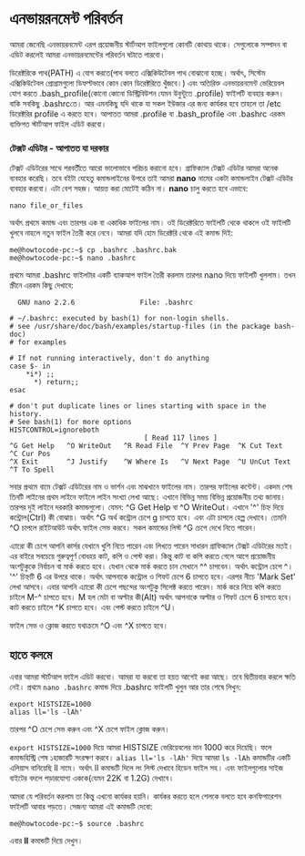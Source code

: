 # এনভায়রনমেন্ট পরিবর্তন #

আমরা জেনেছি এনভায়রনমেন্ট এরপ প্রয়োজনীয় স্টার্টআপ ফাইলগুলো কোনটি কোথায় থাকে। সেগুলোকে সম্পাদন বা এডিট করলেই আমরা এনভায়রনমেন্টের পরিবর্তন ঘটাতে পারবো।

ডিরেক্টরিকে পাথ(PATH) এ যোগ করতে(পাথ বলতে এক্সিকিউটেবল পাথ বোঝানো হচ্ছে। অর্থাৎ, সিস্টেম এক্সিকিউটেবল প্রোগ্রামগুলো ডিফল্টভাবে কোন কোন ডিরেক্টরিতে খুঁজবে।) এবং অতিরিক্ত এনভায়রনমেন্ট ভেরিয়েবল যোগ করতে .bash_profile(কোনো কোনো ডিস্ট্রিবিউশন যেমন উবুন্টুতে .profile) ফাইলটি ব্যবহার করুন। বাকি সবকিছু .bashrcতে। আর এমনকিছু যদি থাকে যা সকল ইউজার এর জন্য কার্যকর হবে তাহলে তা /etc ডিরেক্টরির profile এ করতে হবে। আপাতত আমরা .profile বা .bash_profile এবং .bashrc এরকম ব্যক্তিগত স্টার্টআপ ফাইল এডিট করবো।

### টেক্সট এডিটর - আপাতত যা দরকার ###

টেক্সট এডিটরের সাথে পরবর্তীতে আরো ভালোভাবে পরিচয় করানো হবে। গ্রাফিক্যাল টেক্সট এডিটর আমরা অনেক ব্যবহার করেছি। তবে বইটা যেহেতু কমান্ডলাইনের উপরে তাই আমরা **nano** নামের একটা কমান্ডলাইন টেক্সট এডিটর ব্যবহার করবো। এটা বেশ সহজ। আয়ত্ত করা মোটেই কঠিন না। **nano** চালু করতে হবে এভাবে:

```
nano file_or_files
```

অর্থাৎ প্রথমে কমান্ড এবং তারপর এক বা একাধিক ফাইলের নাম। ওই ডিরেক্টরিতে ফাইলটি থেকে থাকলে ওই ফাইলটি খুলবে নাহলে নতুন ফাইল তৈরী করে নেবে। আমরা যদি হোম ডিরেক্টরি থেকে এই কমান্ড দিই:

```
me@howtocode-pc:~$ cp .bashrc .bashrc.bak
me@howtocode-pc:~$ nano .bashrc
```
প্রথমে আমরা .bashrc ফাইলটার একটি ব্যাকআপ ফাইল তৈরী করলাম তারপর nano দিয়ে ফাইলটি খুললাম। তখন স্ক্রীনে এরকম কিছু দেখাবে:

```
  GNU nano 2.2.6                File: .bashrc                                       

# ~/.bashrc: executed by bash(1) for non-login shells.
# see /usr/share/doc/bash/examples/startup-files (in the package bash-doc)
# for examples

# If not running interactively, don't do anything
case $- in
    *i*) ;;
      *) return;;
esac

# don't put duplicate lines or lines starting with space in the history.
# See bash(1) for more options
HISTCONTROL=ignoreboth
                                 [ Read 117 lines ]
^G Get Help   ^O WriteOut   ^R Read File  ^Y Prev Page  ^K Cut Text   ^C Cur Pos
^X Exit       ^J Justify    ^W Where Is   ^V Next Page  ^U UnCut Text ^T To Spell
```

সবার প্রথমে বামে টেক্সট এডিটরের নাম ও ভার্শন এবং মাঝখানে ফাইলের নাম। তারপর ফাইলের কন্টেন্ট। একদম শেষ তিনটি লাইনের প্রথম লাইনে ফাইলে লাইন সংখ্যা লেখা আছে। এখানে বিভিন্ন সময় বিভিন্ন প্রয়োজনীয় তথ্য জানায়। তারপর দুই লাইনে দরকারি কমান্ডগুলো। যেমন: ^G Get Help বা  ^O WriteOut। এখানে '^' চিহ্ন দিয়ে কন্ট্রোল(Ctrl) কী বোঝায়। অর্থাৎ ^G অর্থ কন্ট্রোল চেপে g চাপতে হবে। এবং এটা চাপলে হেল্প দেখাবে। তেমনি ^O চাপলে রাইটআউট অর্থাৎ ফাইল সেভ করবে। সকল কমান্ডের লিস্ট ^G চেপে দেখে নিতে পারেন।

এ্যারো কী চেপে আপনি কার্সর যেখানে খুশি নিতে পারেন এবং লিখতে পারেন সাধারন গ্রাফিক্যাল টেক্সট এডিটরের মতই। এর বাইরে সবচেয়ে গুরুত্বপূর্ণ বোধহয় কাট, কপি ও পেস্ট করা। কিন্তু কাট বা কপি করতে গেলে আগে প্রয়োজনীয় অংশটুকুকে নির্বাচন বা মার্ক করতে হবে। যেখান থেকে মার্ক করতে চান সেখানে ^^ চাপবেন। অর্থাৎ কন্ট্রোল চেপে ^। '^' চিহ্নটি 6 এর উপরে থাকে। অর্থাৎ আপনাকে কন্ট্রোল ও শিফট চেপে 6 চাপতে হবে। এরপর নীচে 'Mark Set' লেখা আসবে। এবার আপনি এ্যারো কী চেপে পছন্দের অংশটুকু সিলেক্ট করতে পারেন। মার্ক করে নিয়ে কপি করতে চাইলে M-^ চাপতে হবে। M হল মেটা বা অল্টার কী(Alt) অর্থাৎ আপনাকে অল্টার ও শিফট চেপে 6 চাপতে হবে। কাট করতে চাইলে ^K চাপতে হবে। এবং পেস্ট করতে চাইলে ^U।

ফাইল সেভ ও ক্লোজ করতে যথাক্রমে ^O এবং ^X চাপতে হবে।

## হাতে কলমে ##
এবার আমরা স্টার্টআপ ফাইল এডিট করবো। আমরা যা করবো তা হয়ত আগেই করা আছে। তবে দ্বিতীয়বার করলে ক্ষতি নেই। প্রথমে `nano .bashrc` কমান্ড দিয়ে .bashrc ফাইলটি খুলুন আর তার শেষে লিখুন:

```
export HISTSIZE=1000
alias ll='ls -lAh'
```

তারপর ^O চেপে সেভ করুন এবং ^X চেপে ফাইল ক্লোজ করুন।

`export HISTSIZE=1000` দিয়ে আমরা HISTSIZE ভেরিয়েবলের মান 1000 করে দিয়েছি। ফলে কমান্ডহিস্ট্রি শেষ ১হাজারটি সংরক্ষণ করবে।
`alias ll='ls -lAh'` দিয়ে আমরা `ls -lAh` কমান্ডটির একটি এলিয়াস বানিয়েছি ll নামে। অর্থাৎ ll কমান্ডটি দিলে লং লিস্ট দেখাবে হিডেন ফাইল সহ। এবং ফাইলগুলোর সাইজ বাইটের বদলে পড়ারযোগ্য এককে(যেমন 22K বা 1.2G) দেখাবে।

আমরা যে পরিবর্তন করলাম তা কিন্তু এখনো কার্যকর হয়নি। কার্যকর করতে হলে শেলকে বলতে হবে কনফিগারেশন ফাইলটি আবার পড়তে। সেজন্য আমরা এই কমান্ডটি দেবো:

```
me@howtocode-pc:~$ source .bashrc
```

এবার **ll** কমান্ডটি দিয়ে দেখুন।